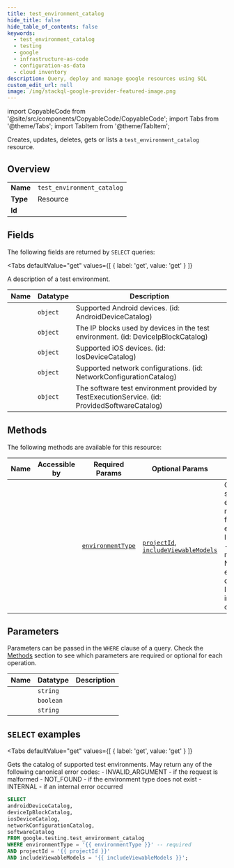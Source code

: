 ```yaml
--- 
title: test_environment_catalog
hide_title: false
hide_table_of_contents: false
keywords:
  - test_environment_catalog
  - testing
  - google
  - infrastructure-as-code
  - configuration-as-data
  - cloud inventory
description: Query, deploy and manage google resources using SQL
custom_edit_url: null
image: /img/stackql-google-provider-featured-image.png
---
```


import CopyableCode from '@site/src/components/CopyableCode/CopyableCode';
import Tabs from '@theme/Tabs';
import TabItem from '@theme/TabItem';

Creates, updates, deletes, gets or lists a <code>test_environment_catalog</code> resource.

## Overview
<table><tbody>
<tr><td><b>Name</b></td><td><code>test_environment_catalog</code></td></tr>
<tr><td><b>Type</b></td><td>Resource</td></tr>
<tr><td><b>Id</b></td><td><CopyableCode code="google.testing.test_environment_catalog" /></td></tr>
</tbody></table>

## Fields

The following fields are returned by `SELECT` queries:

<Tabs
    defaultValue="get"
    values={[
        { label: 'get', value: 'get' }
    ]}
>
<TabItem value="get">

A description of a test environment.

<table>
<thead>
    <tr>
    <th>Name</th>
    <th>Datatype</th>
    <th>Description</th>
    </tr>
</thead>
<tbody>
<tr>
    <td><CopyableCode code="androidDeviceCatalog" /></td>
    <td><code>object</code></td>
    <td>Supported Android devices. (id: AndroidDeviceCatalog)</td>
</tr>
<tr>
    <td><CopyableCode code="deviceIpBlockCatalog" /></td>
    <td><code>object</code></td>
    <td>The IP blocks used by devices in the test environment. (id: DeviceIpBlockCatalog)</td>
</tr>
<tr>
    <td><CopyableCode code="iosDeviceCatalog" /></td>
    <td><code>object</code></td>
    <td>Supported iOS devices. (id: IosDeviceCatalog)</td>
</tr>
<tr>
    <td><CopyableCode code="networkConfigurationCatalog" /></td>
    <td><code>object</code></td>
    <td>Supported network configurations. (id: NetworkConfigurationCatalog)</td>
</tr>
<tr>
    <td><CopyableCode code="softwareCatalog" /></td>
    <td><code>object</code></td>
    <td>The software test environment provided by TestExecutionService. (id: ProvidedSoftwareCatalog)</td>
</tr>
</tbody>
</table>
</TabItem>
</Tabs>

## Methods

The following methods are available for this resource:

<table>
<thead>
    <tr>
    <th>Name</th>
    <th>Accessible by</th>
    <th>Required Params</th>
    <th>Optional Params</th>
    <th>Description</th>
    </tr>
</thead>
<tbody>
<tr>
    <td><a href="#get"><CopyableCode code="get" /></a></td>
    <td><CopyableCode code="select" /></td>
    <td><a href="#parameter-environmentType"><code>environmentType</code></a></td>
    <td><a href="#parameter-projectId"><code>projectId</code></a>, <a href="#parameter-includeViewableModels"><code>includeViewableModels</code></a></td>
    <td>Gets the catalog of supported test environments. May return any of the following canonical error codes: - INVALID_ARGUMENT - if the request is malformed - NOT_FOUND - if the environment type does not exist - INTERNAL - if an internal error occurred</td>
</tr>
</tbody>
</table>

## Parameters

Parameters can be passed in the `WHERE` clause of a query. Check the [Methods](#methods) section to see which parameters are required or optional for each operation.

<table>
<thead>
    <tr>
    <th>Name</th>
    <th>Datatype</th>
    <th>Description</th>
    </tr>
</thead>
<tbody>
<tr id="parameter-environmentType">
    <td><CopyableCode code="environmentType" /></td>
    <td><code>string</code></td>
    <td></td>
</tr>
<tr id="parameter-includeViewableModels">
    <td><CopyableCode code="includeViewableModels" /></td>
    <td><code>boolean</code></td>
    <td></td>
</tr>
<tr id="parameter-projectId">
    <td><CopyableCode code="projectId" /></td>
    <td><code>string</code></td>
    <td></td>
</tr>
</tbody>
</table>

## `SELECT` examples

<Tabs
    defaultValue="get"
    values={[
        { label: 'get', value: 'get' }
    ]}
>
<TabItem value="get">

Gets the catalog of supported test environments. May return any of the following canonical error codes: - INVALID_ARGUMENT - if the request is malformed - NOT_FOUND - if the environment type does not exist - INTERNAL - if an internal error occurred

```sql
SELECT
androidDeviceCatalog,
deviceIpBlockCatalog,
iosDeviceCatalog,
networkConfigurationCatalog,
softwareCatalog
FROM google.testing.test_environment_catalog
WHERE environmentType = '{{ environmentType }}' -- required
AND projectId = '{{ projectId }}'
AND includeViewableModels = '{{ includeViewableModels }}';
```
</TabItem>
</Tabs>
